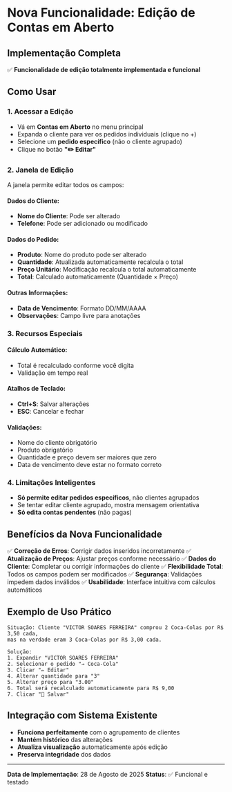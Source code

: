 # Nova Funcionalidade: Edição de Contas em Aberto

## Implementação Completa
✅ **Funcionalidade de edição totalmente implementada e funcional**

## Como Usar

### 1. Acessar a Edição
- Vá em **Contas em Aberto** no menu principal
- Expanda o cliente para ver os pedidos individuais (clique no +)
- Selecione um **pedido específico** (não o cliente agrupado)
- Clique no botão **"✏️ Editar"**

### 2. Janela de Edição
A janela permite editar todos os campos:

#### Dados do Cliente:
- **Nome do Cliente**: Pode ser alterado
- **Telefone**: Pode ser adicionado ou modificado

#### Dados do Pedido:
- **Produto**: Nome do produto pode ser alterado
- **Quantidade**: Atualizada automaticamente recalcula o total
- **Preço Unitário**: Modificação recalcula o total automaticamente
- **Total**: Calculado automaticamente (Quantidade × Preço)

#### Outras Informações:
- **Data de Vencimento**: Formato DD/MM/AAAA
- **Observações**: Campo livre para anotações

### 3. Recursos Especiais

#### Cálculo Automático:
- Total é recalculado conforme você digita
- Validação em tempo real

#### Atalhos de Teclado:
- **Ctrl+S**: Salvar alterações
- **ESC**: Cancelar e fechar

#### Validações:
- Nome do cliente obrigatório
- Produto obrigatório  
- Quantidade e preço devem ser maiores que zero
- Data de vencimento deve estar no formato correto

### 4. Limitações Inteligentes
- **Só permite editar pedidos específicos**, não clientes agrupados
- Se tentar editar cliente agrupado, mostra mensagem orientativa
- **Só edita contas pendentes** (não pagas)

## Benefícios da Nova Funcionalidade

✅ **Correção de Erros**: Corrigir dados inseridos incorretamente
✅ **Atualização de Preços**: Ajustar preços conforme necessário
✅ **Dados do Cliente**: Completar ou corrigir informações do cliente
✅ **Flexibilidade Total**: Todos os campos podem ser modificados
✅ **Segurança**: Validações impedem dados inválidos
✅ **Usabilidade**: Interface intuitiva com cálculos automáticos

## Exemplo de Uso Prático

```
Situação: Cliente "VICTOR SOARES FERREIRA" comprou 2 Coca-Colas por R$ 3,50 cada,
mas na verdade eram 3 Coca-Colas por R$ 3,00 cada.

Solução:
1. Expandir "VICTOR SOARES FERREIRA"
2. Selecionar o pedido "→ Coca-Cola"
3. Clicar "✏️ Editar"
4. Alterar quantidade para "3"
5. Alterar preço para "3.00"
6. Total será recalculado automaticamente para R$ 9,00
7. Clicar "💾 Salvar"
```

## Integração com Sistema Existente
- **Funciona perfeitamente** com o agrupamento de clientes
- **Mantém histórico** das alterações
- **Atualiza visualização** automaticamente após edição
- **Preserva integridade** dos dados

---
**Data de Implementação**: 28 de Agosto de 2025
**Status**: ✅ Funcional e testado